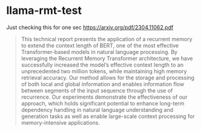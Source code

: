 # llama-rmt-test
Just checking this for one sec https://arxiv.org/pdf/2304.11062.pdf

> This technical report presents the application of a recurrent memory to extend the
context length of BERT, one of the most effective Transformer-based models in
natural language processing. By leveraging the Recurrent Memory Transformer
architecture, we have successfully increased the model’s effective context length
to an unprecedented two million tokens, while maintaining high memory retrieval
accuracy. Our method allows for the storage and processing of both local and global
information and enables information flow between segments of the input sequence
through the use of recurrence. Our experiments demonstrate the effectiveness of
our approach, which holds significant potential to enhance long-term dependency
handling in natural language understanding and generation tasks as well as enable
large-scale context processing for memory-intensive applications.
